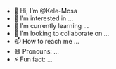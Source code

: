 - 👋 Hi, I’m @Kele-Mosa
- 👀 I’m interested in ...
- 🌱 I’m currently learning ...
- 💞️ I’m looking to collaborate on ...
- 📫 How to reach me ...
- 😄 Pronouns: ...
- ⚡ Fun fact: ...

<!---
Kele-Mosa/Kele-Mosa is a ✨ special ✨ repository because its `README.md` (this file) appears on your GitHub profile.
You can click the Preview link to take a look at your changes.
--->

